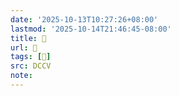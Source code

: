 ```yaml
---
date: '2025-10-13T10:27:26+08:00'
lastmod: '2025-10-14T21:46:45-08:00'
title: 􄇛
url: 􄇛
tags: [𡣔]
src: DCCV
note:
---
```

